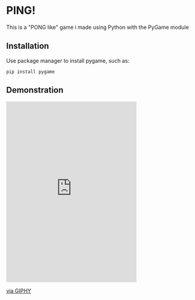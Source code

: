 # PING!

This is a "PONG like" game i made using Python with the PyGame module

## Installation

Use package manager to install pygame, such as:

```
pip install pygame
```
## Demonstration

<iframe src="https://giphy.com/embed/PijgROgNxP8jQPA4zL" width="347" height="480" frameBorder="0" class="giphy-embed" allowFullScreen></iframe><p><a href="https://giphy.com/gifs/PijgROgNxP8jQPA4zL">via GIPHY</a></p>

